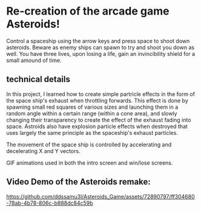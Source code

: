 # Re-creation of the arcade game Asteroids!

Control a spaceship using the arrow keys and press space to shoot down asteroids. Beware as enemy ships can spawn to try and shoot you down as well. You have three lives, upon losing a life, gain an invincibility shield for a small amound of time.

## technical details

In this project, I learned how to create simple partricle effects in the form of the space ship's exhaust when throttling forwards. This effect is done by spawning small red squares of various sizes and launching them in a random angle within a certain range (within a cone area), and slowly changing their transparency to create the effect of the exhaust fading into space.
Astroids also have explosion particle effects when destroyed that uses largely the same principle as the spaceship's exhaust particles.

The movement of the space ship is controlled by accelerating and decelerating X and Y vectors.

GIF animations used in both the intro screen and win/lose screens.

## Video Demo of the Asteroids remake:


https://github.com/ddssamu3l/Asteroids_Game/assets/72890797/ff304680-78ab-4b78-806c-b888dc84c59b

